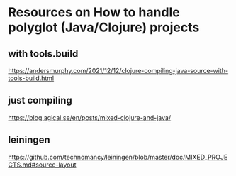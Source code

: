 # Resources on How to handle polyglot (Java/Clojure) projects

## with tools.build
https://andersmurphy.com/2021/12/12/clojure-compiling-java-source-with-tools-build.html

## just compiling
https://blog.agical.se/en/posts/mixed-clojure-and-java/

## leiningen
https://github.com/technomancy/leiningen/blob/master/doc/MIXED_PROJECTS.md#source-layout

